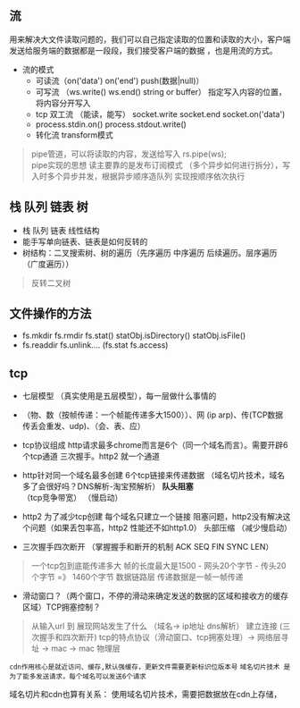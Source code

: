 ## 流
用来解决大文件读取问题的，我们可以自己指定读取的位置和读取的大小，客户端发送给服务端的数据都是一段段，我们接受客户端的数据 ，也是用流的方式。
- 流的模式 
  - 可读流（on('data') on('end')  push(数据|null)）
  - 可写流 （ws.write() ws.end()  string or buffer） 指定写入内容的位置，将内容分开写入
  - tcp 双工流 （能读，能写） socket.write  socket.end  socket.on('data')
  - process.stdin.on() process.stdout.write()
  - 转化流 transform模式 

> pipe管道，可以将读取的内容，发送给写入  rs.pipe(ws);  
> pipe实现的思想 读主要靠的是发布订阅模式 （多个异步如何进行拆分），写入时多个异步并发，根据异步顺序造队列 实现按顺序依次执行

## 栈 队列 链表 树
- 栈 队列 链表 线性结构
- 能手写单向链表、链表是如何反转的
- 树结构：二叉搜索树、树的遍历（先序遍历 中序遍历 后续遍历。层序遍历（广度遍历））
  
> 反转二叉树

## 文件操作的方法
- fs.mkdir fs.rmdir fs.stat() statObj.isDirectory() statObj.isFile()
- fs.readdir fs.unlink....  (fs.stat  fs.access)

## tcp
- 七层模型 （真实使用是五层模型），每一层做什么事情的
- （物、数（按帧传递：一个帧能传递多大1500））、网 (ip arp)、传(TCP数据传丢会重发、udp)、（会、表、应）
- tcp协议组成 http请求最多chrome而言是6个（同一个域名而言）。需要开辟6个tcp通道 三次握手。http2 就一个通道

- http针对同一个域名最多创建 6个tcp链接来传递数据 （域名切片技术，域名多了会很好吗？DNS解析-淘宝预解析） **队头阻塞**（tcp竞争带宽） （慢启动）
  
- http2 为了减少tcp创建 每个域名只建立一个链接 阻塞问题，http2没有解决这个问题（如果丢包率高，http2 性能还不如http1.0） 头部压缩 （减少慢启动）
- 三次握手四次断开 （掌握握手和断开的机制 ACK SEQ FIN SYNC LEN）

> 一个tcp包到底能传递多大 帧的长度最大是1500 - 网头20个字节 - 传头20个字节 =》 1460个字节
数据链路层 传递数据是一帧一帧传递

- 滑动窗口？（两个窗口，不停的滑动来确定发送的数据的区域和接收方的缓存区域）TCP拥塞控制？

> 从输入url 到 展现网站发生了什么 （域名-> ip地址 dns解析） 建立连接 (三次握手和四次断开) tcp的特点协议（滑动窗口、tcp拥塞处理）-> 网络层寻址 -> mac -> mac 物理层


`cdn作用核心是就近访问、缓存,默认强缓存，更新文件需要更新标识位版本号`
`域名切片技术 是为了能多发送请求，每个域名可以发送6个请求`

域名切片和cdn也算有关系： 使用域名切片技术，需要把数据放在cdn上存储，